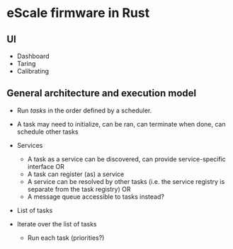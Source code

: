 # eScale firmware in Rust

## UI

- Dashboard
- Taring
- Calibrating

## General architecture and execution model

- Run _tasks_ in the order defined by a scheduler.
- A task may need to initialize, can be ran, can terminate when done, can schedule other tasks
- Services
  - A task as a service can be discovered, can provide service-specific interface
    OR
  - A task can register (as) a service
  - A service can be resolved by other tasks
    (i.e. the service registry is separate from the task registry)
    OR
  - A message queue accessible to tasks instead?

- List of tasks
- Iterate over the list of tasks
  - Run each task (priorities?)
